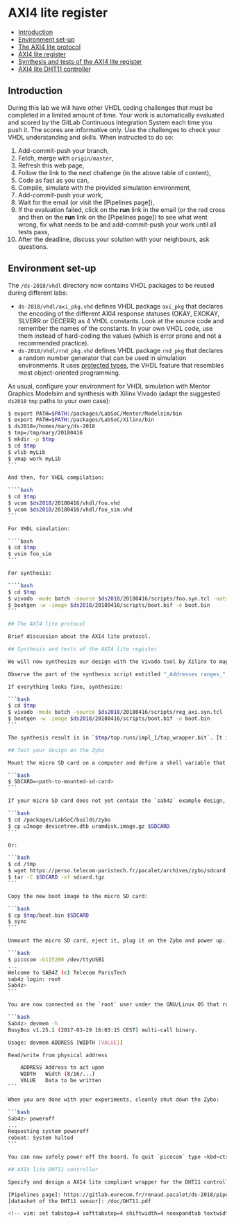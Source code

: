 <!-- MASTER-ONLY: DO NOT MODIFY THIS FILE-->
# AXI4 lite register

* [Introduction](#introduction)
* [Environment set-up](#environment-set-up)
* [The AXI4 lite protocol](#the-axi4-lite-protocol)
* [AXI4 lite register](reg_axi.md)
* [Synthesis and tests of the AXI4 lite register](#synthesis-and-tests-of-the-axi4-lite-register)
* [AXI4 lite DHT11 controller](#axi4-lite-dht11-controller)

## Introduction

During this lab we will have other VHDL coding challenges that must be completed in a limited amount of time. Your work is automatically evaluated and scored by the GitLab Continuous Integration System each time you push it. The scores are informative only. Use the challenges to check your VHDL understanding and skills. When instructed to do so:

1. Add-commit-push your branch,
1. Fetch, merge with `origin/master`,
1. Refresh this web page,
1. Follow the link to the next challenge (in the above table of content),
1. Code as fast as you can,
1. Compile, simulate with the provided simulation environment,
1. Add-commit-push your work,
1. Wait for the email (or visit the [Pipelines page]),
1. If the evaluation failed, click on the **run** link in the email (or the red cross and then on the **run** link on the [Pipelines page]) to see what went wrong, fix what needs to be and add-commit-push your work until all tests pass,
1. After the deadline, discuss your solution with your neighbours, ask questions.

## Environment set-up

The `/ds-2018/vhdl` directory now contains VHDL packages to be reused during different labs:
* `ds-2018/vhdl/axi_pkg.vhd` defines VHDL package `axi_pkg` that declares the encoding of the different AXI4 response statuses (OKAY, EXOKAY, SLVERR or DECERR) as 4 VHDL constants. Look at the source code and remember the names of the constants. In your own VHDL code, use them instead of hard-coding the values (which is error prone and not a recommended practice).
* `ds-2018/vhdl/rnd_pkg.vhd` defines VHDL package `rnd_pkg` that declares a random number generator that can be used in simulation environments. It uses [protected types](/doc/protected-types.md), the VHDL feature that resembles most object-oriented programming.

As usual, configure your environment for VHDL simulation with Mentor Graphics Modelsim and synthesis with Xilinx Vivado (adapt the suggested `ds2018` `tmp` paths to your own case):

````bash
$ export PATH=$PATH:/packages/LabSoC/Mentor/Modelsim/bin
$ export PATH=$PATH:/packages/LabSoC/Xilinx/bin
$ ds2018=/homes/mary/ds-2018
$ tmp=/tmp/mary/20180416
$ mkdir -p $tmp
$ cd $tmp
$ vlib myLib
$ vmap work myLib
```

And then, for VHDL compilation:

````bash
$ cd $tmp
$ vcom $ds2018/20180416/vhdl/foo.vhd
$ vcom $ds2018/20180416/vhdl/foo_sim.vhd
```

For VHDL simulation:

````bash
$ cd $tmp
$ vsim foo_sim
```

For synthesis:

````bash
$ cd $tmp
$ vivado -mode batch -source $ds2018/20180416/scripts/foo.syn.tcl -notrace -tclargs $ds2018
$ bootgen -w -image $ds2018/20180416/scripts/boot.bif -o boot.bin 
```

## The AXI4 lite protocol

Brief discussion about the AXI4 lite protocol.

## Synthesis and tests of the AXI4 lite register

We will now synthesize our design with the Vivado tool by Xilinx to map it in the programmable logic part of the Zynq core of the Zybo. The `20180416/scripts/reg_axi.syn.tcl` TCL script will automate the synthesis and the `20180416/scripts/boot.bif` file will tell the Xilinx tools what to do with the synthesis result. As usual, before you can use the synthesis script, you will have to edit it and add information about the primary inputs and outputs (I/O) in the definition of the `ios` array, near the top of the file. Cross-check your edits with your neighbors.

Observe the part of the synthesis script entitled "_Addresses ranges_". It defines the base address of the peripheral in the system address map (property `offset`) and its address range (property `range`). Remember these two values.

If everything looks fine, synthesize:

```bash
$ cd $tmp
$ vivado -mode batch -source $ds2018/20180416/scripts/reg_axi.syn.tcl -notrace -tclargs $ds2018
$ bootgen -w -image $ds2018/20180416/scripts/boot.bif -o boot.bin 
```

The synthesis result is in `$tmp/top.runs/impl_1/top_wrapper.bit`. It is a binary file called a *bitstream* that is be used by the Zynq core to configure the programmable logic. The last command (`bootgen`) packed it with the first (`fsbl.elf`) and second (`u-boot.elf`) stage software boot loaders that we already used and that can be found in `/packages/LabSoC/builds/zybo`. The result is a *boot image*: `boot.bin`.

## Test your design on the Zybo

Mount the micro SD card on a computer and define a shell variable that points to it:

```bash
$ SDCARD=<path-to-mounted-sd-card>
```

If your micro SD card does not yet contain the `sab4z` example design, prepare it:

```bash
$ cd /packages/LabSoC/builds/zybo
$ cp uImage devicetree.dtb uramdisk.image.gz $SDCARD
```

Or:

```bash
$ cd /tmp
$ wget https://perso.telecom-paristech.fr/pacalet/archives/zybo/sdcard.tgz
$ tar -C $SDCARD -xf sdcard.tgz
```

Copy the new boot image to the micro SD card:

```bash
$ cp $tmp/boot.bin $SDCARD
$ sync
```

Unmount the micro SD card, eject it, plug it on the Zybo and power up. Use the slide switches to read the read-only register. Does it count as expected? What is the value of the read-write register. In a terminal launch a serial communication program (e.g. `picocom`) and attach it to the serial device that corresponds to the Zybo board:

```bash
$ picocom -b115200 /dev/ttyUSB1
...
Welcome to SAB4Z (c) Telecom ParisTech
sab4z login: root
Sab4z> 
```

You are now connected as the `root` user under the GNU/Linux OS that runs on the Zynq core of the Zybo board. Use the `devmem` utility to read and write the registers:

```bash
Sab4z> devmem -h
BusyBox v1.25.1 (2017-03-29 16:03:15 CEST) multi-call binary.

Usage: devmem ADDRESS [WIDTH [VALUE]]

Read/write from physical address

	ADDRESS	Address to act upon
	WIDTH	Width (8/16/...)
	VALUE	Data to be written
```

When you are done with your experiments, cleanly shut down the Zybo:

```bash
Sab4z> poweroff
...
Requesting system poweroff
reboot: System halted
```

You can now safely power off the board. To quit `picocom` type <kbd>ctrl</kbd>+A <kbd>ctrl</kbd>+X.

## AXI4 lite DHT11 controller

Specify and design a AXI4 lite compliant wrapper for the DHT11 controller.

[Pipelines page]: https://gitlab.eurecom.fr/renaud.pacalet/ds-2018/pipelines
[datashet of the DHT11 sensor]: /doc/DHT11.pdf

<!-- vim: set tabstop=4 softtabstop=4 shiftwidth=4 noexpandtab textwidth=0: -->
